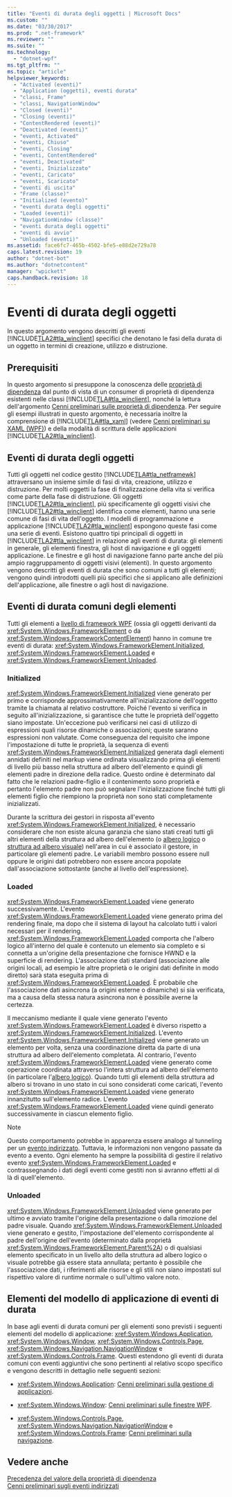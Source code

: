 ```yaml
---
title: "Eventi di durata degli oggetti | Microsoft Docs"
ms.custom: ""
ms.date: "03/30/2017"
ms.prod: ".net-framework"
ms.reviewer: ""
ms.suite: ""
ms.technology: 
  - "dotnet-wpf"
ms.tgt_pltfrm: ""
ms.topic: "article"
helpviewer_keywords: 
  - "Activated (eventi)"
  - "Application (oggetti), eventi durata"
  - "classi, Frame"
  - "classi, NavigationWindow"
  - "Closed (eventi)"
  - "Closing (eventi)"
  - "ContentRendered (eventi)"
  - "Deactivated (eventi)"
  - "eventi, Activated"
  - "eventi, Chiuso"
  - "eventi, Closing"
  - "eventi, ContentRendered"
  - "eventi, Deactivated"
  - "eventi, Inizializzato"
  - "eventi, Caricato"
  - "eventi, Scaricato"
  - "eventi di uscita"
  - "Frame (classe)"
  - "Initialized (evento)"
  - "eventi durata degli oggetti"
  - "Loaded (eventi)"
  - "NavigationWindow (classe)"
  - "eventi durata degli oggetti"
  - "eventi di avvio"
  - "Unloaded (eventi)"
ms.assetid: face6fc7-465b-4502-bfe5-e88d2e729a78
caps.latest.revision: 19
author: "dotnet-bot"
ms.author: "dotnetcontent"
manager: "wpickett"
caps.handback.revision: 18
---
```

# Eventi di durata degli oggetti
In questo argomento vengono descritti gli eventi [!INCLUDE[TLA2#tla_winclient](../../../../includes/tla2sharptla-winclient-md.md)] specifici che denotano le fasi della durata di un oggetto in termini di creazione, utilizzo e distruzione.  
  
   
  
<a name="prerequisites"></a>   
## Prerequisiti  
 In questo argomento si presuppone la conoscenza delle [proprietà di dipendenza](GTMT) dal punto di vista di un consumer di proprietà di dipendenza esistenti nelle classi [!INCLUDE[TLA#tla_winclient](../../../../includes/tlasharptla-winclient-md.md)], nonché la lettura dell'argomento [Cenni preliminari sulle proprietà di dipendenza](../../../../docs/framework/wpf/advanced/dependency-properties-overview.md).  Per seguire gli esempi illustrati in questo argomento, è necessaria inoltre la comprensione di [!INCLUDE[TLA#tla_xaml](../../../../includes/tlasharptla-xaml-md.md)] \(vedere [Cenni preliminari su XAML \(WPF\)](../../../../docs/framework/wpf/advanced/xaml-overview-wpf.md)\) e della modalità di scrittura delle applicazioni [!INCLUDE[TLA2#tla_winclient](../../../../includes/tla2sharptla-winclient-md.md)].  
  
<a name="intro"></a>   
## Eventi di durata degli oggetti  
 Tutti gli oggetti nel codice gestito [!INCLUDE[TLA#tla_netframewk](../../../../includes/tlasharptla-netframewk-md.md)] attraversano un insieme simile di fasi di vita, creazione, utilizzo e distruzione.  Per molti oggetti la fase di finalizzazione della vita si verifica come parte della fase di distruzione.  Gli oggetti [!INCLUDE[TLA2#tla_winclient](../../../../includes/tla2sharptla-winclient-md.md)], più specificamente gli oggetti visivi che [!INCLUDE[TLA2#tla_winclient](../../../../includes/tla2sharptla-winclient-md.md)] identifica come elementi, hanno una serie comune di fasi di vita dell'oggetto.  I modelli di programmazione e applicazione [!INCLUDE[TLA2#tla_winclient](../../../../includes/tla2sharptla-winclient-md.md)] espongono queste fasi come una serie di eventi.  Esistono quattro tipi principali di oggetti in [!INCLUDE[TLA2#tla_winclient](../../../../includes/tla2sharptla-winclient-md.md)] in relazione agli eventi di durata: gli elementi in generale, gli elementi finestra, gli host di navigazione e gli oggetti applicazione.  Le finestre e gli host di navigazione fanno parte anche del più ampio raggruppamento di oggetti visivi \(elementi\).  In questo argomento vengono descritti gli eventi di durata che sono comuni a tutti gli elementi; vengono quindi introdotti quelli più specifici che si applicano alle definizioni dell'applicazione, alle finestre o agli host di navigazione.  
  
<a name="common_events"></a>   
## Eventi di durata comuni degli elementi  
 Tutti gli elementi a [livello di framework WPF](GTMT) \(ossia gli oggetti derivanti da <xref:System.Windows.FrameworkElement> o da <xref:System.Windows.FrameworkContentElement>\) hanno in comune tre eventi di durata: <xref:System.Windows.FrameworkElement.Initialized>, <xref:System.Windows.FrameworkElement.Loaded> e <xref:System.Windows.FrameworkElement.Unloaded>.  
  
### Initialized  
 <xref:System.Windows.FrameworkElement.Initialized> viene generato per primo e corrisponde approssimativamente all'inizializzazione dell'oggetto tramite la chiamata al relativo costruttore.  Poiché l'evento si verifica in seguito all'inizializzazione, si garantisce che tutte le proprietà dell'oggetto siano impostate.  Un'eccezione può verificarsi nei casi di utilizzo di espressioni quali risorse dinamiche o associazioni; queste saranno espressioni non valutate. Come conseguenza del requisito che impone l'impostazione di tutte le proprietà, la sequenza di eventi <xref:System.Windows.FrameworkElement.Initialized> generata dagli elementi annidati definiti nel markup viene ordinata visualizzando prima gli elementi di livello più basso nella struttura ad albero dell'elemento e quindi gli elementi padre in direzione della radice.  Questo ordine è determinato dal fatto che le relazioni padre\-figlio e il contenimento sono proprietà e pertanto l'elemento padre non può segnalare l'inizializzazione finché tutti gli elementi figlio che riempiono la proprietà non sono stati completamente inizializzati.  
  
 Durante la scrittura dei gestori in risposta all'evento <xref:System.Windows.FrameworkElement.Initialized>, è necessario considerare che non esiste alcuna garanzia che siano stati creati tutti gli altri elementi della struttura ad albero dell'elemento \(o [albero logico](GTMT) o [struttura ad albero visuale](GTMT)\) nell'area in cui è associato il gestore, in particolare gli elementi padre.  Le variabili membro possono essere null oppure le origini dati potrebbero non essere ancora popolate dall'associazione sottostante \(anche al livello dell'espressione\).  
  
### Loaded  
 <xref:System.Windows.FrameworkElement.Loaded> viene generato successivamente.  L'evento <xref:System.Windows.FrameworkElement.Loaded> viene generato prima del rendering finale, ma dopo che il sistema di layout ha calcolato tutti i valori necessari per il rendering.  <xref:System.Windows.FrameworkElement.Loaded> comporta che l'albero logico all'interno del quale è contenuto un elemento sia completo e si connetta a un'origine della presentazione che fornisce HWND e la superficie di rendering.  L'associazione dati standard \(associazione alle origini locali, ad esempio le altre proprietà o le origini dati definite in modo diretto\) sarà stata eseguita prima di <xref:System.Windows.FrameworkElement.Loaded>.  È probabile che l'associazione dati asincrona \(a origini esterne o dinamiche\) si sia verificata, ma a causa della stessa natura asincrona non è possibile averne la certezza.  
  
 Il meccanismo mediante il quale viene generato l'evento <xref:System.Windows.FrameworkElement.Loaded> è diverso rispetto a <xref:System.Windows.FrameworkElement.Initialized>.  L'evento <xref:System.Windows.FrameworkElement.Initialized> viene generato un elemento per volta, senza una coordinazione diretta da parte di una struttura ad albero dell'elemento completata.  Al contrario, l'evento <xref:System.Windows.FrameworkElement.Loaded> viene generato come operazione coordinata attraverso l'intera struttura ad albero dell'elemento \(in particolare l'[albero logico](GTMT)\).  Quando tutti gli elementi della struttura ad albero si trovano in uno stato in cui sono considerati come caricati, l'evento <xref:System.Windows.FrameworkElement.Loaded> viene generato innanzitutto sull'elemento radice.  L'evento <xref:System.Windows.FrameworkElement.Loaded> viene quindi generato successivamente in ciascun elemento figlio.  
  
> [!NOTE]
>  Questo comportamento potrebbe in apparenza essere analogo al tunneling per un [evento indirizzato](GTMT).  Tuttavia, le informazioni non vengono passate da evento a evento.  Ogni elemento ha sempre la possibilità di gestire il relativo evento <xref:System.Windows.FrameworkElement.Loaded> e contrassegnando i dati degli eventi come gestiti non si avranno effetti al di là di quell'elemento.  
  
### Unloaded  
 <xref:System.Windows.FrameworkElement.Unloaded> viene generato per ultimo e avviato tramite l'origine della presentazione o dalla rimozione del padre visuale.  Quando <xref:System.Windows.FrameworkElement.Unloaded> viene generato e gestito, l'impostazione dell'elemento corrispondente al padre dell'origine dell'evento \(determinato dalla proprietà <xref:System.Windows.FrameworkElement.Parent%2A>\) o di qualsiasi elemento specificato in un livello alto della struttura ad albero logico o visuale potrebbe già essere stata annullata; pertanto è possibile che l'associazione dati, i riferimenti alle risorse e gli stili non siano impostati sul rispettivo valore di runtime normale o sull'ultimo valore noto.  
  
<a name="application_model_elements"></a>   
## Elementi del modello di applicazione di eventi di durata  
 In base agli eventi di durata comuni per gli elementi sono previsti i seguenti elementi del modello di applicazione: <xref:System.Windows.Application>, <xref:System.Windows.Window>, <xref:System.Windows.Controls.Page>, <xref:System.Windows.Navigation.NavigationWindow> e <xref:System.Windows.Controls.Frame>.  Questi estendono gli eventi di durata comuni con eventi aggiuntivi che sono pertinenti al relativo scopo specifico  e vengono descritti in dettaglio nelle seguenti sezioni:  
  
-   <xref:System.Windows.Application>: [Cenni preliminari sulla gestione di applicazioni](../../../../docs/framework/wpf/app-development/application-management-overview.md).  
  
-   <xref:System.Windows.Window>: [Cenni preliminari sulle finestre WPF](../../../../docs/framework/wpf/app-development/wpf-windows-overview.md).  
  
-   <xref:System.Windows.Controls.Page>, <xref:System.Windows.Navigation.NavigationWindow> e <xref:System.Windows.Controls.Frame>: [Cenni preliminari sulla navigazione](../../../../docs/framework/wpf/app-development/navigation-overview.md).  
  
## Vedere anche  
 [Precedenza del valore della proprietà di dipendenza](../../../../docs/framework/wpf/advanced/dependency-property-value-precedence.md)   
 [Cenni preliminari sugli eventi indirizzati](../../../../docs/framework/wpf/advanced/routed-events-overview.md)